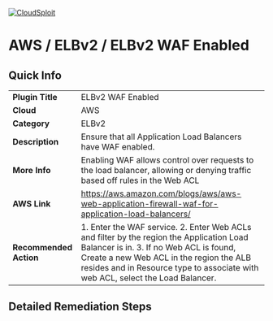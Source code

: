 [![CloudSploit](https://cloudsploit.com/img/logo-new-big-text-100.png "CloudSploit")](https://cloudsploit.com)

# AWS / ELBv2 / ELBv2 WAF Enabled

## Quick Info

| | |
|-|-|
| **Plugin Title** | ELBv2 WAF Enabled |
| **Cloud** | AWS |
| **Category** | ELBv2 |
| **Description** | Ensure that all Application Load Balancers have WAF enabled. |
| **More Info** | Enabling WAF allows control over requests to the load balancer, allowing or denying traffic based off rules in the Web ACL |
| **AWS Link** | https://aws.amazon.com/blogs/aws/aws-web-application-firewall-waf-for-application-load-balancers/ |
| **Recommended Action** | 1. Enter the WAF service. 2. Enter Web ACLs and filter by the region the Application Load Balancer is in. 3. If no Web ACL is found, Create a new Web ACL in the region the ALB resides and in Resource type to associate with web ACL, select the Load Balancer.  |

## Detailed Remediation Steps





